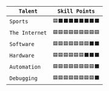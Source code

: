 <div align="center">

| `Talent` | `Skill Points` |
| --- | --- |
| `Sports` | `🟦⬛⬛⬛⬛⬛⬛⬛⬛` |
| `The Internet` | `🟦🟦🟦🟦🟦🟦🟦🟦🟦` |
| `Software` | `🟦🟦🟦🟦🟦🟦🟦⬛⬛` |
| `Hardware` | `🟦🟦🟦🟦🟦🟦⬛⬛⬛` |
| `Automation` | `🟦🟦🟦🟦🟦🟦🟦🟦⬛` |
| `Debugging` | `🟦🟦🟦🟦🟦🟦🟦🟦⬛` |

</div>
